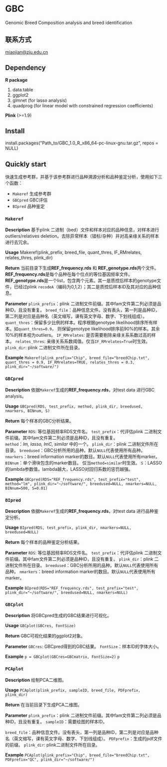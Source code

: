 # GBC
Genomic Breed Composition analysis and breed identification

## 联系方式
miaojian@zju.edu.cn

## Dependency
**R package**
1. data.table
2. ggplot2
3. glmnet (for lasso analysis)
4. quadprog (for linear model with constrained regression coefficients)

**Plink** (>=1.9)

## Install 
install.packages("Path_to/GBC_1.0_R_x86_64-pc-linux-gnu.tar.gz", repos = NULL)

## Quickly start
快速生成参考群，并基于该参考群进行品种溯源分析和品种鉴定分析，使用如下三个函数：
- `Makeref` 生成参考群
- `GBCpred` GBC评估
- `BIpred` 品种鉴定

### `Makeref`
**Description** 
基于plink 二进制（bed）文件和样本对应的品种信息，对样本进行outliers/relatives deletion。去除异常样本（错标/杂种）并对高亲缘关系的样本进行去冗余。  

**Usage** 
Makeref(plink_prefix, breed_file, quant_thres,
        IF_RMrelates, relates_thres, plink_dir)  

**Return** 
当前目录下生成**REF_frequency.rds** 和 **REF_genotype.rds**两个文件。**REF_frequency.rds**是每个品种在每个位点的等位基因频率文件。**REF_genotype.rds**是一个list，包含两个元素。其一是质控后样本的genotype文件，已经过plink `recodeA`（编码为0,1,2）；其二是质控后样本ID及其对应的品种信息。

**Parameter** 
`plink_prefix`：plink 二进制文件前缀。其中fam文件第二列必须是品种ID，且没有重复。 
`breed_file`：品种信息文件。没有表头，第一列是品种ID，第二列是对应是品种名（英文缩写，课有英文字母、数字、下划线组成）。 
`quant_thres`：保留多少比例的样本。程序根据genotype likelihood排序所有样本。如`quant_thres=0.9`， 则保留genotype likelihood排序前90%的样本。其余10%的样本视为outliers。 
`IF_RMrelates`: 是否需要剔除亲缘关系系数过高的样本。
`relates_thres`: 亲缘关系系数阈值。仅当`IF_RMrelates=True`时生效。 
`plink_dir`: plink 二进制文件所在目录。

**Example** 
`Makeref(plink_prefix="Chip", breed_file="breedChip.txt", quant_thres = 0.9,
        IF_RMrelates=TRUE, relates_thres = 0.3,
        plink_dir="~/software/")`  

### `GBCpred`
**Description** 
依据`Makeref`生成的**REF_frequency.rds**，对test data 进行GBC analysis。  

**Usage** 
`GBCpred(RDS, test_prefix, method, plink_dir, breedused, nmarkers, BINnum, S)`  

**Return** 
每个样本的GBC分析结果。  

**Parameter** 
`RDS`: 等位基因频率RDS文件名。 
`test_prefix`：代评估plink 二进制文件前缀。其中fam文件第二列必须是品种ID，且没有重复。  
`method`：*lm, lasso, lmC, similar* 中的一个。 
`plink_dir`：plink 二进制文件所在目录。 
`breedused`：GBC分析所用的品种。默认`NULL`代表使用所有品种。 
`nmarkers`：breed information marker的数目。默认`NULL`代表使用所有marker。 
`BINnum`：单个滑块包含的marker数目。 仅当`method=similar`时生效。 
`S`：LASSO的lambda参数值，lambda越大，LASSO对回归系数的惩罚越强。  

**Example** 
`GBCpred(RDS="REF_frequency.rds", test_prefix="test", method="lm", plink_dir="~/software/", breedused=NULL, nmarkers=NULL, BINnum=500, S=0.01)`


### `BIpred`
**Description** 
依据`Makeref`生成的**REF_frequency.rds**，对test data 进行品种鉴定分析。  

**Usage** 
`BIpred(RDS, test_prefix, plink_dir, nmarkers=NULL, breedused=NULL)`  

**Return** 
每个样本的品种鉴定分析结果。   

**Parameter** 
`RDS`: 等位基因频率RDS文件名。 
`test_prefix`：代评估plink 二进制文件前缀。其中fam文件第二列必须是品种ID，且没有重复。 
`plink_dir`：plink 二进制文件所在目录。 
`breedused`：GBC分析所用的品种。默认`NULL`代表使用所有品种。 
`nmarkers`：breed information marker的数目。默认`NULL`代表使用所有marker。  

**Example** 
`BIpred(RDS="REF_frequency.rds", test_prefix="test", plink_dir="~/software/", breedused=NULL, nmarkers=NULL)`  


### `GBCplot`
**Description** 
将GBCpred生成的GBC结果进行可视化。

**Usage** 
`GBCplot(GBCres, FontSize)`  

**Return** 
GBC可视化结果的ggplot2对象。 

**Parameter** 
`GBCres`: GBCpred得到的GBC结果。 
`FontSize`：样本ID的字体大小。

**Example** 
`p = GBCplot(GBCres=GBCmatrix, FontSize=2)`
`p`


### `PCAplot`
**Description** 
绘制PCA二维图。

**Usage** 
`PCAplot(plink_prefix, sampleID, breed_file, PDFprefix, plink_dir)`  

**Return** 
在当前目录下生成PCA二维图。 

**Parameter** 
`plink_prefix`：plink 二进制文件前缀。其中fam文件第二列必须是品种ID，且没有重复。 `sampleID`：需要绘图的样本ID。

`breed_file`：品种信息文件。没有表头，第一列是品种ID，第二列是对应是品种名（英文缩写，课有英文字母、数字、下划线组成）。 
`PDFprefix`：生成的pdf文件的前缀。 
`plink_dir`: plink二进制文件所在目录。

**Example** 
`PCAplot(plink_prefix="Chip", breed_file="breedChip.txt", PDFprefix="QC",
        plink_dir="~/software/")`


